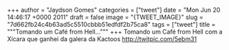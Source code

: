 
+++
author = "Jaydson Gomes"
categories = ["tweet"]
date = "Mon Jun 20 14:46:17 +0000 2011"
draft = false
image = "{TWEET_IMAGE}"
slug = "7d662fb24c4b63ad5c5510cbbb51edfdf2b75ca8"
tags = ["tweet"]
title = """Tomando um Café from Hell..."""
+++
Tomando um Café from Hell com a Xícara que ganhei da galera da Kactoos http://twitpic.com/5ebm31
